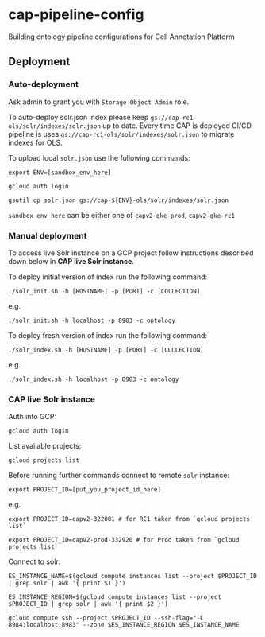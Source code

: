 # cap-pipeline-config
Building ontology pipeline configurations for Cell Annotation Platform

## Deployment

### Auto-deployment

Ask admin to grant you with `Storage Object Admin` role.

To auto-deploy solr.json index please keep `gs://cap-rc1-ols/solr/indexes/solr.json` up to date. Every time CAP is deployed
CI/CD pipeline is uses `gs://cap-rc1-ols/solr/indexes/solr.json` to migrate indexes for OLS.

To upload local `solr.json` use the following commands:

    export ENV=[sandbox_env_here]

    gcloud auth login

    gsutil cp solr.json gs://cap-${ENV}-ols/solr/indexes/solr.json

`sandbox_env_here` can be either one of `capv2-gke-prod`, `capv2-gke-rc1`

### Manual deployment

To access live Solr instance on a GCP project follow instructions described down below in **CAP live Solr instance**.

To deploy initial version of index run the following command:

    ./solr_init.sh -h [HOSTNAME] -p [PORT] -c [COLLECTION]

e.g.

    ./solr_init.sh -h localhost -p 8983 -c ontology

To deploy fresh version of index run the following command:

    ./solr_index.sh -h [HOSTNAME] -p [PORT] -c [COLLECTION]

e.g.

    ./solr_index.sh -h localhost -p 8983 -c ontology


### CAP live Solr instance

Auth into GCP:

    gcloud auth login

List available projects:

    gcloud projects list

Before running further commands connect to remote `solr` instance:

    export PROJECT_ID=[put_you_project_id_here]

e.g.

    export PROJECT_ID=capv2-322001 # for RC1 taken from `gcloud projects list`

    export PROJECT_ID=capv2-prod-332920 # for Prod taken from `gcloud projects list`

Connect to solr:

    ES_INSTANCE_NAME=$(gcloud compute instances list --project $PROJECT_ID | grep solr | awk '{ print $1 }')

    ES_INSTANCE_REGION=$(gcloud compute instances list --project $PROJECT_ID | grep solr | awk '{ print $2 }')

    gcloud compute ssh --project $PROJECT_ID --ssh-flag="-L 8984:localhost:8983" --zone $ES_INSTANCE_REGION $ES_INSTANCE_NAME
